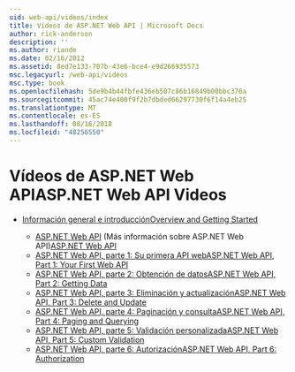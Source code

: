 ```yaml
---
uid: web-api/videos/index
title: Vídeos de ASP.NET Web API | Microsoft Docs
author: rick-anderson
description: ''
ms.author: riande
ms.date: 02/16/2012
ms.assetid: 8ed7e133-707b-43e6-bce4-e9d266935573
msc.legacyurl: /web-api/videos
msc.type: book
ms.openlocfilehash: 5de9b4b44fbfe436eb507c86b16849b00bbc376a
ms.sourcegitcommit: 45ac74e400f9f2b7dbded66297730f6f14a4eb25
ms.translationtype: MT
ms.contentlocale: es-ES
ms.lasthandoff: 08/16/2018
ms.locfileid: "48256550"
---
```

<a name="aspnet-web-api-videos"></a><span data-ttu-id="cbe72-102">Vídeos de ASP.NET Web API</span><span class="sxs-lookup"><span data-stu-id="cbe72-102">ASP.NET Web API Videos</span></span>
====================
- [<span data-ttu-id="cbe72-103">Información general e introducción</span><span class="sxs-lookup"><span data-stu-id="cbe72-103">Overview and Getting Started</span></span>](getting-started/index.md)

    - <span data-ttu-id="cbe72-104">[ASP.NET Web API](getting-started/aspnet-web-api.md) (Más información sobre ASP.NET Web API)</span><span class="sxs-lookup"><span data-stu-id="cbe72-104">[ASP.NET Web API](getting-started/aspnet-web-api.md)</span></span>
    - [<span data-ttu-id="cbe72-105">ASP.NET Web API, parte 1: Su primera API web</span><span class="sxs-lookup"><span data-stu-id="cbe72-105">ASP.NET Web API, Part 1: Your First Web API</span></span>](getting-started/your-first-web-api.md)
    - [<span data-ttu-id="cbe72-106">ASP.NET Web API, parte 2: Obtención de datos</span><span class="sxs-lookup"><span data-stu-id="cbe72-106">ASP.NET Web API, Part 2: Getting Data</span></span>](getting-started/getting-data.md)
    - [<span data-ttu-id="cbe72-107">ASP.NET Web API, parte 3: Eliminación y actualización</span><span class="sxs-lookup"><span data-stu-id="cbe72-107">ASP.NET Web API, Part 3: Delete and Update</span></span>](getting-started/delete-and-update.md)
    - [<span data-ttu-id="cbe72-108">ASP.NET Web API, parte 4: Paginación y consulta</span><span class="sxs-lookup"><span data-stu-id="cbe72-108">ASP.NET Web API, Part 4: Paging and Querying</span></span>](getting-started/paging-and-querying.md)
    - [<span data-ttu-id="cbe72-109">ASP.NET Web API, parte 5: Validación personalizada</span><span class="sxs-lookup"><span data-stu-id="cbe72-109">ASP.NET Web API, Part 5: Custom Validation</span></span>](getting-started/custom-validation.md)
    - [<span data-ttu-id="cbe72-110">ASP.NET Web API, parte 6: Autorización</span><span class="sxs-lookup"><span data-stu-id="cbe72-110">ASP.NET Web API, Part 6: Authorization</span></span>](getting-started/authorization.md)
